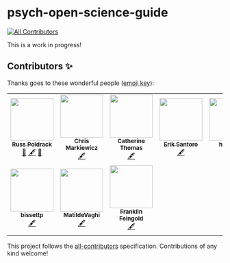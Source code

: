 # psych-open-science-guide
<!-- ALL-CONTRIBUTORS-BADGE:START - Do not remove or modify this section -->
[![All Contributors](https://img.shields.io/badge/all_contributors-10-orange.svg?style=flat-square)](#contributors-)
<!-- ALL-CONTRIBUTORS-BADGE:END -->

This is a work in progress!

## Contributors ✨

Thanks goes to these wonderful people ([emoji key](https://allcontributors.org/docs/en/emoji-key)):
<!-- ALL-CONTRIBUTORS-LIST:START - Do not remove or modify this section -->
<!-- prettier-ignore-start -->
<!-- markdownlint-disable -->
<table>
  <tr>
    <td align="center"><a href="http://www.poldracklab.org"><img src="https://avatars3.githubusercontent.com/u/871056?v=4?s=100" width="100px;" alt=""/><br /><sub><b>Russ Poldrack</b></sub></a><br /><a href="#design-poldrack" title="Design">🎨</a> <a href="#content-poldrack" title="Content">🖋</a> <a href="#projectManagement-poldrack" title="Project Management">📆</a></td>
    <td align="center"><a href="https://github.com/effigies"><img src="https://avatars0.githubusercontent.com/u/83442?v=4?s=100" width="100px;" alt=""/><br /><sub><b>Chris Markiewicz</b></sub></a><br /><a href="#content-effigies" title="Content">🖋</a></td>
    <td align="center"><a href="https://github.com/catherinecthomas"><img src="https://avatars0.githubusercontent.com/u/18266412?v=4?s=100" width="100px;" alt=""/><br /><sub><b>Catherine Thomas</b></sub></a><br /><a href="#content-catherinecthomas" title="Content">🖋</a></td>
    <td align="center"><a href="https://github.com/eriksantoro"><img src="https://avatars0.githubusercontent.com/u/5883689?v=4?s=100" width="100px;" alt=""/><br /><sub><b>Erik Santoro</b></sub></a><br /><a href="#content-eriksantoro" title="Content">🖋</a></td>
    <td align="center"><a href="https://github.com/henrymj"><img src="https://avatars3.githubusercontent.com/u/55153240?v=4?s=100" width="100px;" alt=""/><br /><sub><b>henrymj</b></sub></a><br /><a href="#content-henrymj" title="Content">🖋</a></td>
    <td align="center"><a href="https://github.com/oesteban"><img src="https://avatars2.githubusercontent.com/u/598470?v=4?s=100" width="100px;" alt=""/><br /><sub><b>Oscar Esteban</b></sub></a><br /><a href="#content-oesteban" title="Content">🖋</a></td>
    <td align="center"><a href="https://github.com/mckenziephagen"><img src="https://avatars3.githubusercontent.com/u/35019015?v=4?s=100" width="100px;" alt=""/><br /><sub><b>McKenzie Paige Hagen</b></sub></a><br /><a href="#content-mckenziephagen" title="Content">🖋</a></td>
  </tr>
  <tr>
    <td align="center"><a href="https://github.com/bissettp"><img src="https://avatars0.githubusercontent.com/u/9681335?v=4?s=100" width="100px;" alt=""/><br /><sub><b>bissettp</b></sub></a><br /><a href="#content-bissettp" title="Content">🖋</a></td>
    <td align="center"><a href="https://github.com/MatildeVaghi"><img src="https://avatars3.githubusercontent.com/u/26165236?v=4?s=100" width="100px;" alt=""/><br /><sub><b>MatildeVaghi</b></sub></a><br /><a href="#content-MatildeVaghi" title="Content">🖋</a></td>
    <td align="center"><a href="https://github.com/franklin-feingold"><img src="https://avatars1.githubusercontent.com/u/35307458?v=4?s=100" width="100px;" alt=""/><br /><sub><b>Franklin Feingold</b></sub></a><br /><a href="#content-franklin-feingold" title="Content">🖋</a></td>
  </tr>
</table>

<!-- markdownlint-enable -->
<!-- prettier-ignore-end -->
<!-- ALL-CONTRIBUTORS-LIST:END -->

This project follows the [all-contributors](https://github.com/all-contributors/all-contributors) specification. Contributions of any kind welcome!
